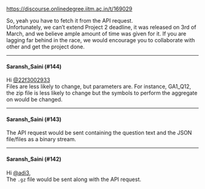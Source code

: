 https://discourse.onlinedegree.iitm.ac.in/t/169029

So, yeah you have to fetch it from the API request.<br/>
Unfortunately, we can’t extend Project 2 deadline, it was released on 3rd of March, and we believe ample amount of time was given for it. If you are lagging far behind in the race, we would encourage you to collaborate with other and get the project done.</p><hr>

<h4>Saransh_Saini (#144)</h4>
<p>Hi <a class="mention" href="/u/22f3002933">@22f3002933</a><br/>
Files are less likely to change, but parameters are. For instance, GA1_Q12, the zip file is less likely to change but the symbols to perform the aggregate on would be changed.</p><hr>

<h4>Saransh_Saini (#143)</h4>
<p>The API request would be sent containing the question text and the JSON file/files as a binary stream.</p><hr>

<h4>Saransh_Saini (#142)</h4>
<p>Hi <a class="mention" href="/u/adi3">@adi3</a>,<br/>
The <code>.gz</code> file would be sent along with the API request.